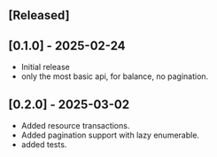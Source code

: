 ## [Released]

## [0.1.0] - 2025-02-24

- Initial release
- only the most basic api, for balance, no pagination.

## [0.2.0] - 2025-03-02

- Added resource transactions.
- Added pagination support with lazy enumerable.
- added tests.

